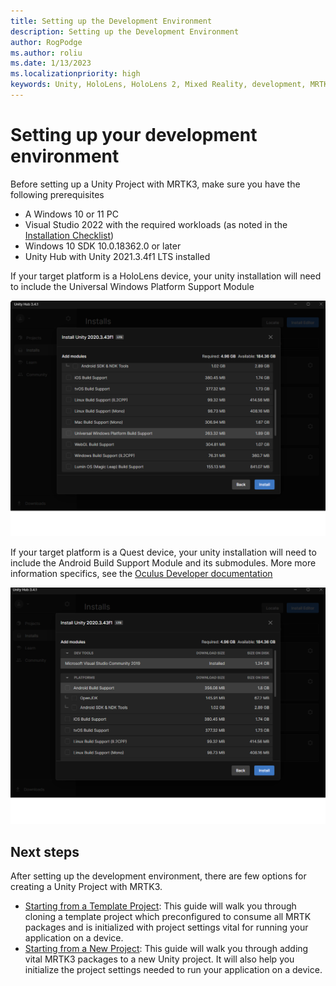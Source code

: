 ```yaml
---
title: Setting up the Development Environment
description: Setting up the Development Environment
author: RogPodge
ms.author: roliu
ms.date: 1/13/2023
ms.localizationpriority: high
keywords: Unity, HoloLens, HoloLens 2, Mixed Reality, development, MRTK3, initial setup, setup, Mixed Reality Toolkit, MRTK, Quest, Oculus, Meta
---
```


# Setting up your development environment

Before setting up a Unity Project with MRTK3, make sure you have the following prerequisites

- A Windows 10 or 11 PC
- Visual Studio 2022 with the required workloads (as noted in the [Installation Checklist](/windows/mixed-reality/develop/install-the-tools?tabs=unity))
- Windows 10 SDK 10.0.18362.0 or later
- Unity Hub with Unity 2021.3.4f1 LTS installed

If your target platform is a HoloLens device, your unity installation will need to include the Universal Windows Platform Support Module

![UWP Module Installation](../../images/setting-up/MRTK-Development-Setup-UWPModule.png)

If your target platform is a Quest device, your unity installation will need to include the Android Build Support Module and its submodules. More more information specifics, see the [Oculus Developer documentation](https://developer.oculus.com/documentation/unity/book-unity-gsg/#install-unity-editor)

![Android Module Installation](../../images/setting-up/MRTK-Development-Setup-AndroidModule.png)

## Next steps

After setting up the development environment, there are few options for creating a Unity Project with MRTK3.

- [Starting from a Template Project](setup-template.md): This guide will walk you through cloning a template project which preconfigured to consume all MRTK packages and is initialized with project settings vital for running your application on a device.
- [Starting from a New Project](setup-new-project.md): This guide will walk you through adding vital MRTK3 packages to a new Unity project. It will also help you initialize the project settings needed to run your application on a device.